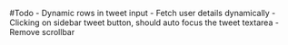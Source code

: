 #Todo
    - Dynamic rows in tweet input
    - Fetch user details dynamically
    - Clicking on sidebar tweet button, should auto focus the tweet textarea
    - Remove scrollbar